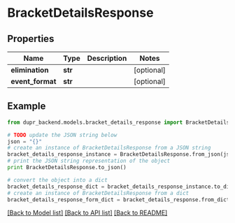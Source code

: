 # BracketDetailsResponse


## Properties
Name | Type | Description | Notes
------------ | ------------- | ------------- | -------------
**elimination** | **str** |  | [optional] 
**event_format** | **str** |  | [optional] 

## Example

```python
from dupr_backend.models.bracket_details_response import BracketDetailsResponse

# TODO update the JSON string below
json = "{}"
# create an instance of BracketDetailsResponse from a JSON string
bracket_details_response_instance = BracketDetailsResponse.from_json(json)
# print the JSON string representation of the object
print BracketDetailsResponse.to_json()

# convert the object into a dict
bracket_details_response_dict = bracket_details_response_instance.to_dict()
# create an instance of BracketDetailsResponse from a dict
bracket_details_response_form_dict = bracket_details_response.from_dict(bracket_details_response_dict)
```
[[Back to Model list]](../README.md#documentation-for-models) [[Back to API list]](../README.md#documentation-for-api-endpoints) [[Back to README]](../README.md)


